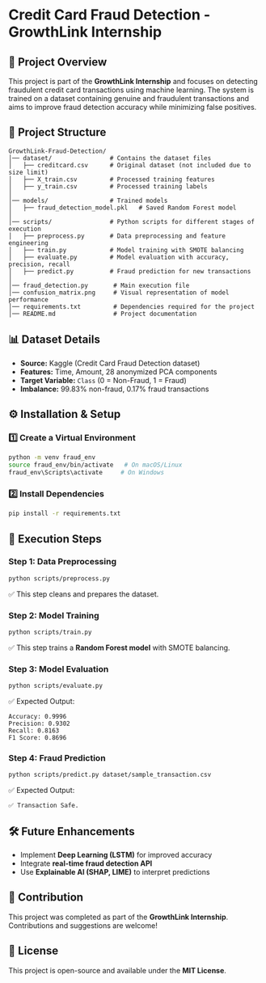 # Credit Card Fraud Detection - GrowthLink Internship

## 📌 Project Overview

This project is part of the **GrowthLink Internship** and focuses on detecting fraudulent credit card transactions using machine learning. The system is trained on a dataset containing genuine and fraudulent transactions and aims to improve fraud detection accuracy while minimizing false positives.

## 📂 Project Structure

```
GrowthLink-Fraud-Detection/
│── dataset/                # Contains the dataset files
│   ├── creditcard.csv      # Original dataset (not included due to size limit)
│   ├── X_train.csv         # Processed training features
│   ├── y_train.csv         # Processed training labels
│
│── models/                 # Trained models
│   ├── fraud_detection_model.pkl   # Saved Random Forest model
│
│── scripts/                # Python scripts for different stages of execution
│   ├── preprocess.py       # Data preprocessing and feature engineering
│   ├── train.py            # Model training with SMOTE balancing
│   ├── evaluate.py         # Model evaluation with accuracy, precision, recall
│   ├── predict.py          # Fraud prediction for new transactions
│
│── fraud_detection.py       # Main execution file
│── confusion_matrix.png     # Visual representation of model performance
│── requirements.txt         # Dependencies required for the project
│── README.md                # Project documentation
```

## 📊 Dataset Details

- **Source:** Kaggle (Credit Card Fraud Detection dataset)
- **Features:** Time, Amount, 28 anonymized PCA components
- **Target Variable:** `Class` (0 = Non-Fraud, 1 = Fraud)
- **Imbalance:** 99.83% non-fraud, 0.17% fraud transactions

## ⚙️ Installation & Setup

### **1️⃣ Create a Virtual Environment**

```bash
python -m venv fraud_env
source fraud_env/bin/activate   # On macOS/Linux
fraud_env\Scripts\activate     # On Windows
```

### **2️⃣ Install Dependencies**

```bash
pip install -r requirements.txt
```

## 🚀 Execution Steps

### **Step 1: Data Preprocessing**

```bash
python scripts/preprocess.py
```

✅ This step cleans and prepares the dataset.

### **Step 2: Model Training**

```bash
python scripts/train.py
```

✅ This step trains a **Random Forest model** with SMOTE balancing.

### **Step 3: Model Evaluation**

```bash
python scripts/evaluate.py
```

✅ Expected Output:

```
Accuracy: 0.9996
Precision: 0.9302
Recall: 0.8163
F1 Score: 0.8696
```

### **Step 4: Fraud Prediction**

```bash
python scripts/predict.py dataset/sample_transaction.csv
```

✅ Expected Output:

```
✅ Transaction Safe.
```

## 🛠 Future Enhancements

- Implement **Deep Learning (LSTM)** for improved accuracy
- Integrate **real-time fraud detection API**
- Use **Explainable AI (SHAP, LIME)** to interpret predictions

## 🤝 Contribution

This project was completed as part of the **GrowthLink Internship**. Contributions and suggestions are welcome!

## 📝 License

This project is open-source and available under the **MIT License**.


